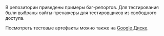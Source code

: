 В репозитории приведены примеры баг-репортов. Для тестирования были выбраны сайты-тренажеры для тестировщиков из свободного доступа.

Посмотреть тестовые артефакты можно также на [Google Диске](https://drive.google.com/drive/folders/1LvNyLAyNfBVSE9JgzV-4L-Yu2C9ck1jM?usp=sharing).
